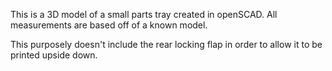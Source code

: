 This is a 3D model of a small parts tray created in openSCAD. All measurements are based off of a known model.

This purposely doesn't include the rear locking flap in order to allow it to be printed upside down.